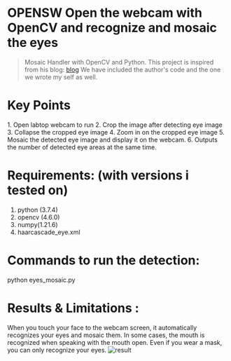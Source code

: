 # OPENSW Open the webcam with OpenCV and recognize and mosaic the eyes
> Mosaic Handler with OpenCV and Python. This project is inspired from his blog: [blog](https://jinho-study.tistory.com/231)
We have included the author's code and the one we wrote my self as well.

# Key Points 
<step>
1. Open labtop webcam to run 
2. Crop the image after detecting eye image
3. Collapse the cropped eye image
4. Zoom in on the cropped eye image
5. Mosaic the detected eye image and display it on the webcam.
6. Outputs the number of detected eye areas at the same time.

# Requirements: (with versions i tested on)
1. python (3.7.4)
2. opencv (4.6.0)
3. numpy(1.21.6)
4. haarcascade_eye.xml

# Commands to run the detection:
python eyes_mosaic.py

# Results & Limitations :
When you touch your face to the webcam screen, 
it automatically recognizes your eyes and mosaic them.
In some cases, the mouth is recognized when speaking 
with the mouth open. Even if you wear a mask, 
you can only recognize your eyes.
![result](https://user-images.githubusercontent.com/113023190/206858506-8933faf7-13eb-4530-b0b5-1dbcdf52d987.png)


